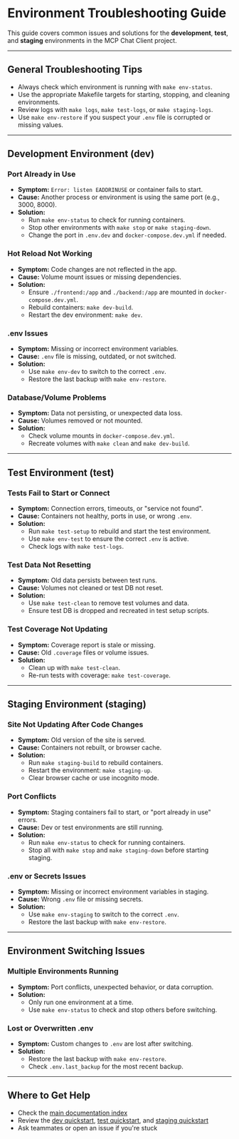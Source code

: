# Environment Troubleshooting Guide

This guide covers common issues and solutions for the **development**, **test**, and **staging** environments in the MCP Chat Client project.

---

## General Troubleshooting Tips
- Always check which environment is running with `make env-status`.
- Use the appropriate Makefile targets for starting, stopping, and cleaning environments.
- Review logs with `make logs`, `make test-logs`, or `make staging-logs`.
- Use `make env-restore` if you suspect your `.env` file is corrupted or missing values.

---

## Development Environment (dev)

### Port Already in Use
- **Symptom:** `Error: listen EADDRINUSE` or container fails to start.
- **Cause:** Another process or environment is using the same port (e.g., 3000, 8000).
- **Solution:**
  - Run `make env-status` to check for running containers.
  - Stop other environments with `make stop` or `make staging-down`.
  - Change the port in `.env.dev` and `docker-compose.dev.yml` if needed.

### Hot Reload Not Working
- **Symptom:** Code changes are not reflected in the app.
- **Cause:** Volume mount issues or missing dependencies.
- **Solution:**
  - Ensure `./frontend:/app` and `./backend:/app` are mounted in `docker-compose.dev.yml`.
  - Rebuild containers: `make dev-build`.
  - Restart the dev environment: `make dev`.

### .env Issues
- **Symptom:** Missing or incorrect environment variables.
- **Cause:** `.env` file is missing, outdated, or not switched.
- **Solution:**
  - Use `make env-dev` to switch to the correct `.env`.
  - Restore the last backup with `make env-restore`.

### Database/Volume Problems
- **Symptom:** Data not persisting, or unexpected data loss.
- **Cause:** Volumes removed or not mounted.
- **Solution:**
  - Check volume mounts in `docker-compose.dev.yml`.
  - Recreate volumes with `make clean` and `make dev-build`.

---

## Test Environment (test)

### Tests Fail to Start or Connect
- **Symptom:** Connection errors, timeouts, or "service not found".
- **Cause:** Containers not healthy, ports in use, or wrong `.env`.
- **Solution:**
  - Run `make test-setup` to rebuild and start the test environment.
  - Use `make env-test` to ensure the correct `.env` is active.
  - Check logs with `make test-logs`.

### Test Data Not Resetting
- **Symptom:** Old data persists between test runs.
- **Cause:** Volumes not cleaned or test DB not reset.
- **Solution:**
  - Use `make test-clean` to remove test volumes and data.
  - Ensure test DB is dropped and recreated in test setup scripts.

### Test Coverage Not Updating
- **Symptom:** Coverage report is stale or missing.
- **Cause:** Old `.coverage` files or volume issues.
- **Solution:**
  - Clean up with `make test-clean`.
  - Re-run tests with coverage: `make test-coverage`.

---

## Staging Environment (staging)

### Site Not Updating After Code Changes
- **Symptom:** Old version of the site is served.
- **Cause:** Containers not rebuilt, or browser cache.
- **Solution:**
  - Run `make staging-build` to rebuild containers.
  - Restart the environment: `make staging-up`.
  - Clear browser cache or use incognito mode.

### Port Conflicts
- **Symptom:** Staging containers fail to start, or "port already in use" errors.
- **Cause:** Dev or test environments are still running.
- **Solution:**
  - Run `make env-status` to check for running containers.
  - Stop all with `make stop` and `make staging-down` before starting staging.

### .env or Secrets Issues
- **Symptom:** Missing or incorrect environment variables in staging.
- **Cause:** Wrong `.env` file or missing secrets.
- **Solution:**
  - Use `make env-staging` to switch to the correct `.env`.
  - Restore the last backup with `make env-restore`.

---

## Environment Switching Issues

### Multiple Environments Running
- **Symptom:** Port conflicts, unexpected behavior, or data corruption.
- **Solution:**
  - Only run one environment at a time.
  - Use `make env-status` to check and stop others before switching.

### Lost or Overwritten .env
- **Symptom:** Custom changes to `.env` are lost after switching.
- **Solution:**
  - Restore the last backup with `make env-restore`.
  - Check `.env.last_backup` for the most recent backup.

---

## Where to Get Help
- Check the [main documentation index](README.md)
- Review the [dev quickstart](dev_quickstart.md), [test quickstart](test_quickstart.md), and [staging quickstart](staging_quickstart.md)
- Ask teammates or open an issue if you're stuck 